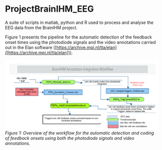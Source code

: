 # ProjectBrainIHM_EEG
A suite of scripts in matlab, python and R used to process and analyse the EEG data from the BrainIHM project. 

Figure 1 presents the pipeline for the automatic detection of the feedback onset times using the photodiode signals and the video annotations carried out in the Elan software ([https://archive.mpi.nl/tla/elan]([https://archive.mpi.nl/tla/elan])).

![Automatic feedback onset detection](Images/EventCoding_Workflow.png "Figure 1: Overview of the workflow for the automatic detection and coding of feedback onsets using both the photodiode signals and video annotations.")
*Figure 1: Overview of the workflow for the automatic detection and coding of feedback onsets using both the photodiode signals and video annotations.*

